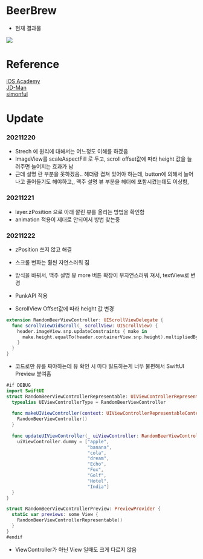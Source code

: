 # BeerBrew

- 현재 결과물

![](src/3.gif)

# Reference
[iOS Academy](https://youtu.be/ur7UsnCVPjc)<br>
[JD-Man](https://github.com/JD-man/SeSAC/tree/main/Beers)<br>
[simonful](https://github.com/simoniful/SSAC_BeerRecommendation)<br>

# Update
### 20211220
- Strech 에 원리에 대해서는 어느정도 이해를 하곘음
- ImageView를 scaleAspectFill 로 두고, scroll offset값에 따라 height 값을 늘려주면 늘어지는 효과가 남
- 근데 설명 란 부분을 못하겠음.. 헤더랑 겹쳐 있어야 하는데, button에 의해서 늘어나고 줄어들기도 해야하고,, 맥주 설명 뷰 부분을 헤더에 포함시켰는데도 이상함, 

### 20211221
- layer.zPosition 으로 아래 깔린 뷰를 올리는 방법을 확인함
- animation 적용이 제대로 안되어서 방법 찾는중

### 20211222
- zPosition 쓰지 않고 해결
- 스크롤 변화는 훨씬 자연스러워 짐
- 방식을 바꿔서, 맥주 설명 뷰 more 버튼 확장이 부자연스러워 져서, textView로 변경
- PunkAPI 적용

- ScrollView Offset값에 따라 height 값 변경
```Swift
extension RandomBeerViewController: UIScrollViewDelegate {
  func scrollViewDidScroll(_ scrollView: UIScrollView) {
    header.imageView.snp.updateConstraints { make in
      make.height.equalTo(header.containerView.snp.height).multipliedBy(0.5).offset(-scrollView.contentOffset.y)
    }
  }
}
```

- 코드로만 뷰를 짜야하는데 뷰 확인 시 마다 빌드하는게 너무 불편해서 SwiftUI Preview 붙여홈
```Swift
#if DEBUG
import SwiftUI
struct RandomBeerViewControllerRepresentable: UIViewControllerRepresentable {
  typealias UIViewControllerType = RandomBeerViewController
  
  func makeUIViewController(context: UIViewControllerRepresentableContext<RandomBeerViewControllerRepresentable>) -> RandomBeerViewController {
    RandomBeerViewController()
  }
  
  func updateUIViewController(_ uiViewController: RandomBeerViewController, context: Context) {
    uiViewController.dummy = ["apple",
                              "banana",
                              "cola",
                              "dream",
                              "Echo",
                              "Fox",
                              "Golf",
                              "Hotel",
                              "India"]
  }
}

struct RandomBeerViewControllerPreview: PreviewProvider {
  static var previews: some View {
    RandomBeerViewControllerRepresentable()
  }
}
#endif
```
- ViewController가 아닌 View 일때도 크게 다르지 않음